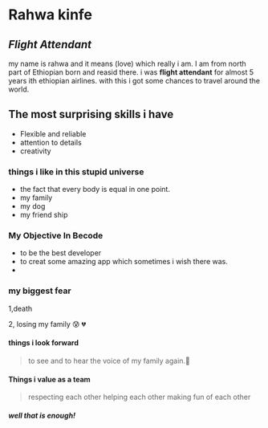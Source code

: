 # Rahwa kinfe 
## _Flight Attendant_


my name is rahwa and it means (love) which really i am. I am from north part of Ethiopian
born and reasid there. i was **flight attendant** for almost 5 years ith ethiopian airlines. with this i got some chances to travel around the world.

## The most surprising skills i have 
 - Flexible and reliable
 - attention to details
 - creativity
 ### things i like in this stupid universe
 - the fact that every body is equal in one point.
 - my family
 - my dog
 - my friend ship
### My Objective In Becode
- to be the best developer
- to creat some amazing app which sometimes i wish there was.
- 
###  my biggest fear
1,death 

2, losing my family  😰 💔 
#### things i look forward
>  to see and to hear the voice of my family again.🤲
#### Things i value as a team
  > respecting each other
> helping each other
> making fun of each other
##### well that is enough!